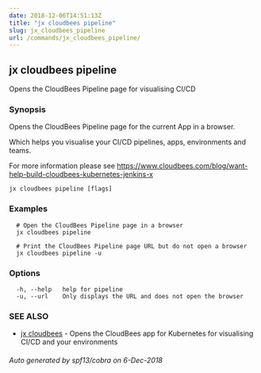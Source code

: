 ```yaml
---
date: 2018-12-06T14:51:13Z
title: "jx cloudbees pipeline"
slug: jx_cloudbees_pipeline
url: /commands/jx_cloudbees_pipeline/
---
```

## jx cloudbees pipeline

Opens the CloudBees Pipeline page for visualising CI/CD

### Synopsis

Opens the CloudBees Pipeline page for the current App in a browser. 

Which helps you visualise your CI/CD pipelines, apps, environments and teams. 

For more information please see https://www.cloudbees.com/blog/want-help-build-cloudbees-kubernetes-jenkins-x

```
jx cloudbees pipeline [flags]
```

### Examples

```
  # Open the CloudBees Pipeline page in a browser
  jx cloudbees pipeline
  
  # Print the CloudBees Pipeline page URL but do not open a browser
  jx cloudbees pipeline -u
```

### Options

```
  -h, --help   help for pipeline
  -u, --url    Only displays the URL and does not open the browser
```

### SEE ALSO

* [jx cloudbees](/commands/jx_cloudbees/)	 - Opens the CloudBees app for Kubernetes for visualising CI/CD and your environments

###### Auto generated by spf13/cobra on 6-Dec-2018
